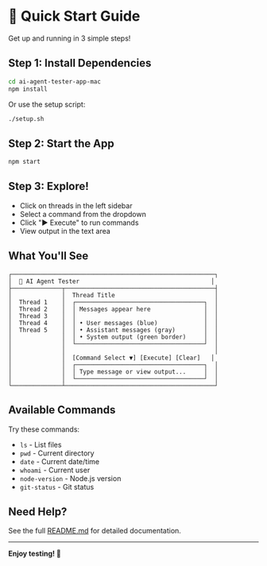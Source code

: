 # 🚀 Quick Start Guide

Get up and running in 3 simple steps!

## Step 1: Install Dependencies

```bash
cd ai-agent-tester-app-mac
npm install
```

Or use the setup script:

```bash
./setup.sh
```

## Step 2: Start the App

```bash
npm start
```

## Step 3: Explore!

- Click on threads in the left sidebar
- Select a command from the dropdown
- Click "▶️ Execute" to run commands
- View output in the text area

## What You'll See

```
┌─────────────────────────────────────────────────────────┐
│  🤖 AI Agent Tester                                     │
├──────────────┬──────────────────────────────────────────┤
│              │  Thread Title                            │
│  Thread 1    │  ┌────────────────────────────────────┐  │
│  Thread 2    │  │ Messages appear here               │  │
│  Thread 3    │  │                                    │  │
│  Thread 4    │  │ • User messages (blue)             │  │
│  Thread 5    │  │ • Assistant messages (gray)        │  │
│              │  │ • System output (green border)     │  │
│              │  └────────────────────────────────────┘  │
│              │                                          │
│              │  [Command Select ▼] [Execute] [Clear]   │
│              │  ┌────────────────────────────────────┐  │
│              │  │ Type message or view output...     │  │
│              │  └────────────────────────────────────┘  │
└──────────────┴──────────────────────────────────────────┘
```

## Available Commands

Try these commands:
- `ls` - List files
- `pwd` - Current directory
- `date` - Current date/time
- `whoami` - Current user
- `node-version` - Node.js version
- `git-status` - Git status

## Need Help?

See the full [README.md](README.md) for detailed documentation.

---

**Enjoy testing! 🎉**

